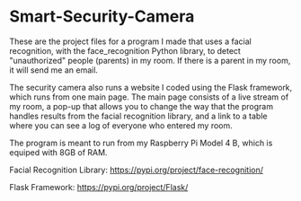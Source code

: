   # Smart-Security-Camera

These are the project files for a program I made that uses a facial recognition, with the face_recognition Python library, to detect "unauthorized" people (parents) in my room. If there is a parent in my room, it will send me an email.

The security camera also runs a website I coded using the Flask framework, which runs from one main page. The main page consists of a live stream of my room, a pop-up that allows you to change the way that the program handles results from the facial recognition library, and a link to a table where you can see a log of everyone who entered my room.

The program is meant to run from my Raspberry Pi Model 4 B, which is equiped with 8GB of RAM.

Facial Recognition Library:
https://pypi.org/project/face-recognition/

Flask Framework:
https://pypi.org/project/Flask/

